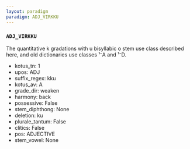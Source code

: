 ```yaml
---
layout: paradigm
paradigm: ADJ_VIRKKU
---
```

### ` ADJ_VIRKKU `

The quantitative k gradations with u bisyllabic o stem use class described here, and old dictionaries use classes ¹⁻A and ¹⁻D.
* kotus_tn: 1
* upos: ADJ
* suffix_regex: kku
* kotus_av: A
* grade_dir: weaken
* harmony: back
* possessive: False
* stem_diphthong: None
* deletion: ku
* plurale_tantum: False
* clitics: False
* pos: ADJECTIVE
* stem_vowel: None
